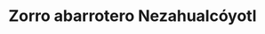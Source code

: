 ---
title: "Zorro abarrotero Nezahualcóyotl"
url: /nezahualcoyotl/zorro-abarrotero-nezahualcoyotl/
shop: Supermarkt
---